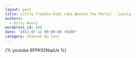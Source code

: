 ```yaml
---
layout: post
title: Little Trouble Kids (aka Boston Tea Party) - Lately
authors:
  - Dirty Henry
wordpress_id: 868
date: "2011-07-12 09:00:00 +0200"
category: Chanson du jour
---
```


{% youtube 6FPK92NspUs %}
